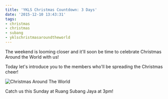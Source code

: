 ```yaml
---
title: 'YKLS Christmas Countdown: 3 Days'
date: '2015-12-10 13:43:31'
tags:
- christmas
- christmas
- subang
- yklschristmasaroundtheworld
---
```


The weekend is looming closer and it'll soon be time to celebrate Christmas Around the World with us!

Today let's introduce you to the members who'll be spreading the Christmas cheer!


![Christmas Around The World](http://www.youngklsingers.com/wp-content/uploads/2015/12/IMG_6182.jpg)

Catch us this Sunday at Ruang Subang Jaya at 3pm!
